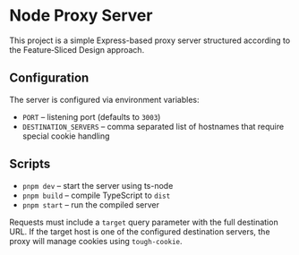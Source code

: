 # Node Proxy Server

This project is a simple Express-based proxy server structured according to the Feature‑Sliced Design approach.

## Configuration

The server is configured via environment variables:

- `PORT` – listening port (defaults to `3003`)
- `DESTINATION_SERVERS` – comma separated list of hostnames that require special cookie handling

## Scripts

- `pnpm dev` – start the server using ts-node
- `pnpm build` – compile TypeScript to `dist`
- `pnpm start` – run the compiled server

Requests must include a `target` query parameter with the full destination URL. If the target host is one of the configured destination servers, the proxy will manage cookies using `tough-cookie`.
